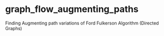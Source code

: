 # graph_flow_augmenting_paths
Finding Augmenting path variations of Ford Fulkerson Algorithm (Directed Graphs)
